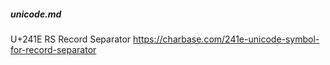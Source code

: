 ##### unicode.md

U+241E RS Record Separator https://charbase.com/241e-unicode-symbol-for-record-separator
